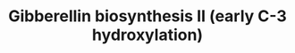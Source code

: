 ---
authors:
- Anwesha
- Eweitz
description: This event has been computationally inferred from an event that has been
  demonstrated in another species.<p>The inference is based on Ensembl Compara orthology
  projection. Briefly, reactions for which all involved PhysicalEntities (in input,
  output and catalyst) have a mapped ortholog or paralog are inferred to the other
  species. High-level events are also inferred for these events to allow for easier
  navigation.<p>Details of projection methods and parameters may be found <a href="/projection.html">here.</a><p>  Source:[http://plantreactome.gramene.org/
  Plant Reactome].
last-edited: 2021-05-28
organisms:
- Arabidopsis thaliana
redirect_from:
- /index.php/Pathway:WP2988
- /instance/WP2988
schema-jsonld:
- '@context': https://schema.org/
  '@id': https://wikipathways.github.io/pathways/WP2988.html
  '@type': Dataset
  creator:
    '@type': Organization
    name: WikiPathways
  description: This event has been computationally inferred from an event that has
    been demonstrated in another species.<p>The inference is based on Ensembl Compara
    orthology projection. Briefly, reactions for which all involved PhysicalEntities
    (in input, output and catalyst) have a mapped ortholog or paralog are inferred
    to the other species. High-level events are also inferred for these events to
    allow for easier navigation.<p>Details of projection methods and parameters may
    be found <a href="/projection.html">here.</a><p>  Source:[http://plantreactome.gramene.org/
    Plant Reactome].
  keywords:
  - 20-oxidase
  - CO2
  - H2O
  - gibberellin
  - SUCCA
  - GA36
  - GA14
  - O2
  - 2OG
  - GA37
  - GA4
  license: CC0
  name: Gibberellin biosynthesis II (early C-3 hydroxylation)
seo: CreativeWork
title: Gibberellin biosynthesis II (early C-3 hydroxylation)
wpid: WP2988
---